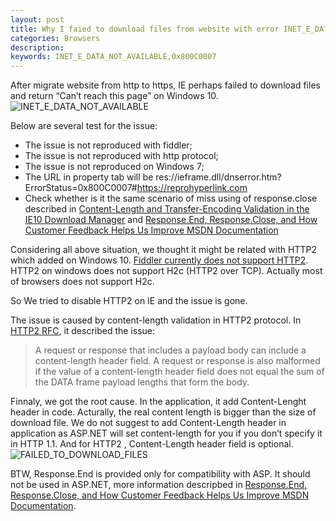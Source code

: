 ```yaml
---
layout: post
title: Why I faied to download files from website with error INET_E_DATA_NOT_AVAILABLE
categories: Browsers
description: 
keywords: INET_E_DATA_NOT_AVAILABLE,0x800C0007
---
```


After migrate website from http to https, IE perhaps failed to download files and return “Can’t reach this page” on Windows 10. 
![INET_E_DATA_NOT_AVAILABLE](https://crushonme-1256821258.cos.ap-shanghai.myqcloud.com/IE_INET_E_DATA_NOT_AVALIABLE.png)


 Below are several test for the issue:
- The issue is not reproduced with fiddler;
- The issue is not reproduced with http protocol;
- The issue is not reproduced on Windows 7;
- The URL in property tab will be res://ieframe.dll/dnserror.htm?ErrorStatus=0x800C0007#https://reprohyperlink.com
- Check whether is it the same scenario of miss using of  response.close described in [Content-Length and Transfer-Encoding Validation in the IE10 Download Manager](https://docs.microsoft.com/en-us/archive/blogs/ieinternals/content-length-and-transfer-encoding-validation-in-the-ie10-download-manager) and [Response.End, Response.Close, and How Customer Feedback Helps Us Improve MSDN Documentation](https://docs.microsoft.com/en-us/archive/blogs/aspnetue/response-end-response-close-and-how-customer-feedback-helps-us-improve-msdn-documentation )

Considering all above situation, we thought it might be related with HTTP2 which added on Windows 10. [Fiddler currently does not support HTTP2](https://feedback.telerik.com/fiddler/1361558-http-2-support). HTTP2 on windows does not support H2c (HTTP2 over TCP). Actually most of browsers does not support H2c. 

So We tried to disable HTTP2 on IE and the issue is gone.

The issue is caused by content-length validation in HTTP2 protocol. In [HTTP2 RFC](https://http2.github.io/http2-spec/#malformed), it described the issue:
>A request or response that includes a payload body can include a content-length header field. A request or response is also malformed if the value of a content-length header field does not equal the sum of the DATA frame payload lengths that form the body. 

Finnaly, we got the root cause. In the application, it add Content-Lenght header in code. Acturally, the real content length is bigger than the size of download file. We do not suggest to add Content-Length header in application as ASP.NET will set content-length for you if you don’t specify it in HTTP 1.1. And for HTTP2 , Content-Length header field is optional. 
![FAILED_TO_DOWNLOAD_FILES](https://crushonme-1256821258.cos.ap-shanghai.myqcloud.com/FAILED_TO_DOWNLOAD_FILES.png)

BTW, Response.End is provided only for compatibility with ASP. It should not be used in ASP.NET, more information descripbed in [Response.End, Response.Close, and How Customer Feedback Helps Us Improve MSDN Documentation](https://docs.microsoft.com/en-us/archive/blogs/aspnetue/response-end-response-close-and-how-customer-feedback-helps-us-improve-msdn-documentation).